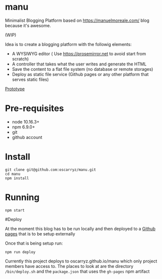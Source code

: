 # manu
Minimalist Blogging Platform based on https://manuelmoreale.com/ blog because it's awesome.

(WIP)

Idea is to create a blogging platform with the followig elements:

- A WYSIWYG editor ( Use https://prosemirror.net to avoid start from scratch)
- A controller that takes what the user writes and generate the HTML
- Save the content to a flat file system (no database or remote storages)
- Deploy as static file service (Github pages or any other platform that serves static files)


[Prototype](https://www.figma.com/proto/3dpkBtXMu7a01QbFbKZOoZ/Blog-Platform?node-id=40%3A131&scaling=min-zoom)


# Pre-requisites

- node 10.16.3+
- npm 6.9.0+
- git
- github account


# Install

```
git clone git@github.com:oscarryz/manu.git
cd manu
npm install
```

# Running

```
npm start
```

#Deploy 

At the moment this blog has to be run locally and then deployed to a [Github pages](https://pages.github.com/) that is to be setup externally

Once that is being setup run:

```
npm run deploy
```

Currently this project deploys to oscarryz.github.io/manu which only project members have access to. The places to look at are the directory `/bin/deploy.sh` and the `package.json` that uses the `gh-pages` npm artifact
